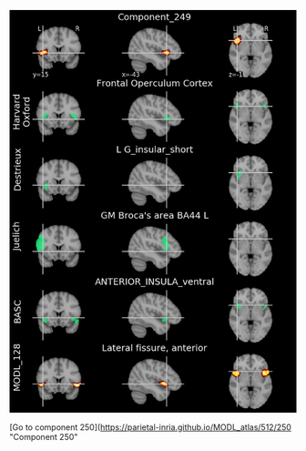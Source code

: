 


![249](preliminary/249.jpg "Component 249")

[Go to component 250](https://parietal-inria.github.io/MODL_atlas/512/250 "Component 250"